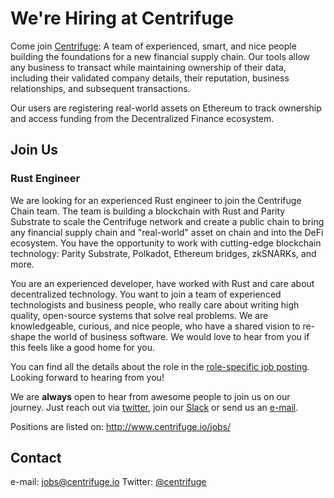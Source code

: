 # We're Hiring at Centrifuge
Come join [Centrifuge](https://centrifuge.io): A team of experienced, smart, and nice people building
the foundations for a new financial supply chain. Our tools allow any business to transact while maintaining ownership of their data, including their validated company details, their reputation, business relationships, and subsequent transactions.

Our users are registering real-world assets on Ethereum to track ownership and access funding from the Decentralized Finance ecosystem.

## Join Us

### Rust Engineer
We are looking for an experienced Rust engineer to join the Centrifuge Chain team. The team is building a blockchain with Rust and Parity Substrate to scale the Centrifuge network and create a public chain to bring any financial supply chain and "real-world" asset on chain and into the DeFi ecosystem. You have the opportunity to work with cutting-edge blockchain technology: Parity Substrate, Polkadot, Ethereum bridges, zkSNARKs, and more.

You are an experienced developer, have worked with Rust and care about decentralized technology. You want to join a team of experienced technologists and business people, who really care about writing high quality, open-source systems that solve real problems. We are knowledgeable, curious, and nice people, who have a shared vision to re-shape the world of business software. We would love to hear from you if this feels like a good home for you.

You can find all the details about the role in the [role-specific job posting](https://centrifuge.breezy.hr/p/20af596b9ffb01-rust-engineer-centrifuge-chain).
Looking forward to hearing from you!

We are **always** open to hear from awesome people to join us on our journey. Just reach out via [twitter](https://twitter.com/centrifuge), join our [Slack](https://join.slack.com/t/centrifuge-io/shared_invite/enQtNDk1MzkwODM4OTgxLWRlNTU4NDQzOWIwYWEzNGRhN2UzMzQwNThjZjI0ZmIxMTU4NmQwMjc2ZDBkOTEyNWJhMjE4MzA2NTE5MWU1NWE) or send us an [e-mail](jobs@centrifuge.io).

Positions are listed on: http://www.centrifuge.io/jobs/

## Contact
e-mail: jobs@centrifuge.io
Twitter: [@centrifuge](https://twitter.com/centrifuge)
